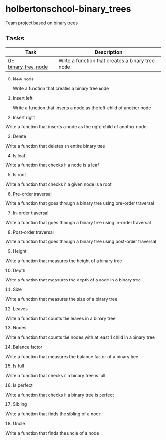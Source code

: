 # holbertonschool-binary_trees
Team project based on binary trees

## Tasks

|    Task   |  Description   |
|-----------|----------------|
| [0-binary_tree_node](https://github.com/shukufabayramzada/holbertonschool-binary_trees/blob/main/0-binary_tree_node.c)| Write a function that creates a binary tree node |


0. New node

   Write a function that creates a binary tree node

1. Insert left

   Write a function that inserts a node as the left-child of another node

2. Insert right

Write a function that inserts a node as the right-child of another node

3. Delete

Write a function that deletes an entire binary tree

4. Is leaf

Write a function that checks if a node is a leaf

5. Is root

Write a function that checks if a given node is a root

6. Pre-order traversal

Write a function that goes through a binary tree using pre-order traversal

7. In-order traversal

Write a function that goes through a binary tree using in-order traversal

8. Post-order traversal

Write a function that goes through a binary tree using post-order traversal

9. Height

Write a function that measures the height of a binary tree

10. Depth

Write a function that measures the depth of a node in a binary tree

11. Size

Write a function that measures the size of a binary tree

12. Leaves

Write a function that counts the leaves in a binary tree

13. Nodes

Write a function that counts the nodes with at least 1 child in a binary tree

14. Balance factor

Write a function that measures the balance factor of a binary tree

15. Is full

Write a function that checks if a binary tree is full

16. Is perfect

Write a function that checks if a binary tree is perfect

17. Sibling

Write a function that finds the sibling of a node

18. Uncle

Write a function that finds the uncle of a node
